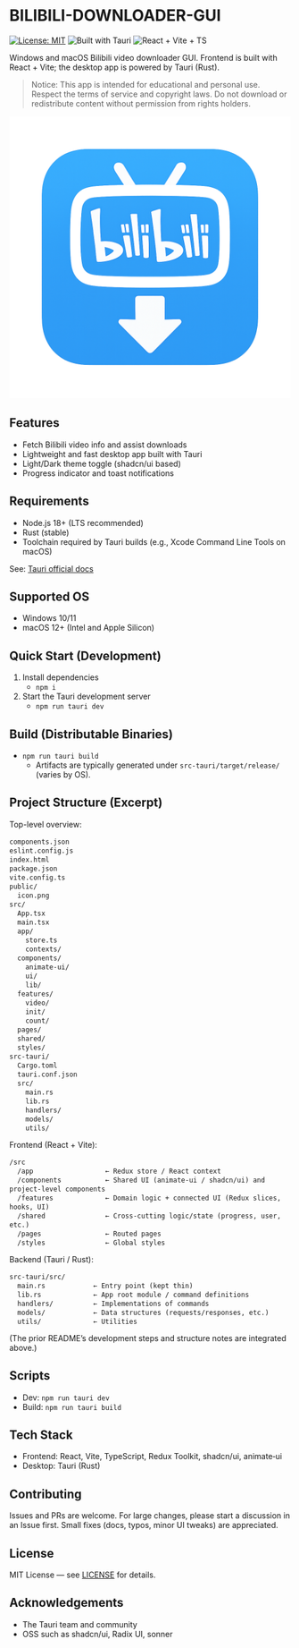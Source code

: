# BILIBILI-DOWNLOADER-GUI

[![License: MIT](https://img.shields.io/badge/License-MIT-yellow.svg)](LICENSE)
![Built with Tauri](https://img.shields.io/badge/Built%20with-Tauri-24C8DB)
![React + Vite + TS](https://img.shields.io/badge/React%20%2B%20Vite-TypeScript-2ea44f)

Windows and macOS Bilibili video downloader GUI. Frontend is built with React + Vite; the desktop app is powered by Tauri (Rust).

> Notice: This app is intended for educational and personal use. Respect the terms of service and copyright laws. Do not download or redistribute content without permission from rights holders.

![App Icon](public/icon.png)

## Features

- Fetch Bilibili video info and assist downloads
- Lightweight and fast desktop app built with Tauri
- Light/Dark theme toggle (shadcn/ui based)
- Progress indicator and toast notifications

## Requirements

- Node.js 18+ (LTS recommended)
- Rust (stable)
- Toolchain required by Tauri builds (e.g., Xcode Command Line Tools on macOS)

See: [Tauri official docs](https://tauri.app/)

## Supported OS

- Windows 10/11
- macOS 12+ (Intel and Apple Silicon)

## Quick Start (Development)

1. Install dependencies
   - `npm i`
2. Start the Tauri development server
   - `npm run tauri dev`

## Build (Distributable Binaries)

- `npm run tauri build`
  - Artifacts are typically generated under `src-tauri/target/release/` (varies by OS).

## Project Structure (Excerpt)

Top-level overview:

```plain text
components.json
eslint.config.js
index.html
package.json
vite.config.ts
public/
  icon.png
src/
  App.tsx
  main.tsx
  app/
    store.ts
    contexts/
  components/
    animate-ui/
    ui/
    lib/
  features/
    video/
    init/
    count/
  pages/
  shared/
  styles/
src-tauri/
  Cargo.toml
  tauri.conf.json
  src/
    main.rs
    lib.rs
    handlers/
    models/
    utils/
```

Frontend (React + Vite):

```plain text
/src
  /app                  ← Redux store / React context
  /components           ← Shared UI (animate‑ui / shadcn/ui) and project-level components
  /features             ← Domain logic + connected UI (Redux slices, hooks, UI)
  /shared               ← Cross-cutting logic/state (progress, user, etc.)
  /pages                ← Routed pages
  /styles               ← Global styles
```

Backend (Tauri / Rust):

```plain text
src-tauri/src/
  main.rs            ← Entry point (kept thin)
  lib.rs             ← App root module / command definitions
  handlers/          ← Implementations of commands
  models/            ← Data structures (requests/responses, etc.)
  utils/             ← Utilities
```

(The prior README’s development steps and structure notes are integrated above.)

## Scripts

- Dev: `npm run tauri dev`
- Build: `npm run tauri build`

## Tech Stack

- Frontend: React, Vite, TypeScript, Redux Toolkit, shadcn/ui, animate‑ui
- Desktop: Tauri (Rust)

## Contributing

Issues and PRs are welcome. For large changes, please start a discussion in an Issue first. Small fixes (docs, typos, minor UI tweaks) are appreciated.

## License

MIT License — see [LICENSE](./LICENSE) for details.

## Acknowledgements

- The Tauri team and community
- OSS such as shadcn/ui, Radix UI, sonner
